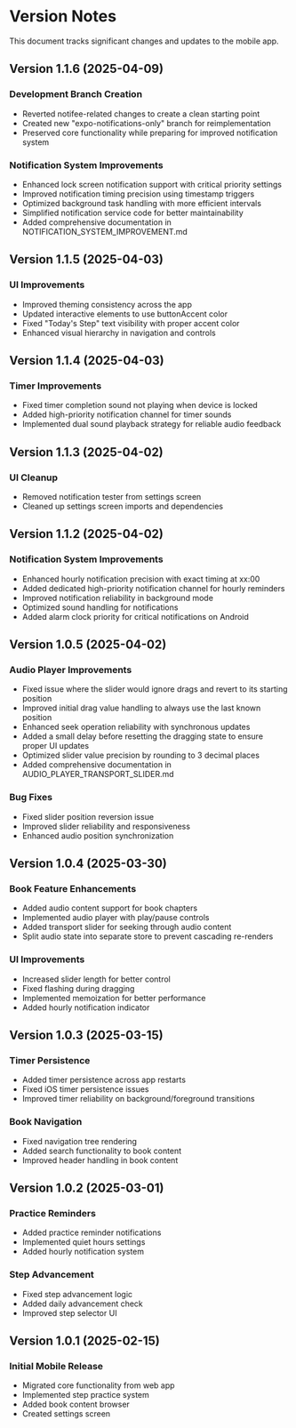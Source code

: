 # Version Notes

This document tracks significant changes and updates to the mobile app.

## Version 1.1.6 (2025-04-09)

### Development Branch Creation
- Reverted notifee-related changes to create a clean starting point
- Created new "expo-notifications-only" branch for reimplementation
- Preserved core functionality while preparing for improved notification system

### Notification System Improvements
- Enhanced lock screen notification support with critical priority settings
- Improved notification timing precision using timestamp triggers
- Optimized background task handling with more efficient intervals
- Simplified notification service code for better maintainability
- Added comprehensive documentation in NOTIFICATION_SYSTEM_IMPROVEMENT.md

## Version 1.1.5 (2025-04-03)

### UI Improvements
- Improved theming consistency across the app
- Updated interactive elements to use buttonAccent color
- Fixed "Today's Step" text visibility with proper accent color
- Enhanced visual hierarchy in navigation and controls

## Version 1.1.4 (2025-04-03)

### Timer Improvements
- Fixed timer completion sound not playing when device is locked
- Added high-priority notification channel for timer sounds
- Implemented dual sound playback strategy for reliable audio feedback

## Version 1.1.3 (2025-04-02)

### UI Cleanup
- Removed notification tester from settings screen
- Cleaned up settings screen imports and dependencies

## Version 1.1.2 (2025-04-02)

### Notification System Improvements
- Enhanced hourly notification precision with exact timing at xx:00
- Added dedicated high-priority notification channel for hourly reminders
- Improved notification reliability in background mode
- Optimized sound handling for notifications
- Added alarm clock priority for critical notifications on Android

## Version 1.0.5 (2025-04-02)

### Audio Player Improvements
- Fixed issue where the slider would ignore drags and revert to its starting position
- Improved initial drag value handling to always use the last known position
- Enhanced seek operation reliability with synchronous updates
- Added a small delay before resetting the dragging state to ensure proper UI updates
- Optimized slider value precision by rounding to 3 decimal places
- Added comprehensive documentation in AUDIO_PLAYER_TRANSPORT_SLIDER.md

### Bug Fixes
- Fixed slider position reversion issue
- Improved slider reliability and responsiveness
- Enhanced audio position synchronization

## Version 1.0.4 (2025-03-30)

### Book Feature Enhancements
- Added audio content support for book chapters
- Implemented audio player with play/pause controls
- Added transport slider for seeking through audio content
- Split audio state into separate store to prevent cascading re-renders

### UI Improvements
- Increased slider length for better control
- Fixed flashing during dragging
- Implemented memoization for better performance
- Added hourly notification indicator

## Version 1.0.3 (2025-03-15)

### Timer Persistence
- Added timer persistence across app restarts
- Fixed iOS timer persistence issues
- Improved timer reliability on background/foreground transitions

### Book Navigation
- Fixed navigation tree rendering
- Added search functionality to book content
- Improved header handling in book content

## Version 1.0.2 (2025-03-01)

### Practice Reminders
- Added practice reminder notifications
- Implemented quiet hours settings
- Added hourly notification system

### Step Advancement
- Fixed step advancement logic
- Added daily advancement check
- Improved step selector UI

## Version 1.0.1 (2025-02-15)

### Initial Mobile Release
- Migrated core functionality from web app
- Implemented step practice system
- Added book content browser
- Created settings screen

